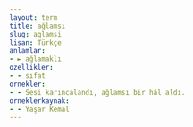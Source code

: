 ```yaml
---
layout: term
title: ağlamsı
slug: aglamsi
lisan: Türkçe
anlamlar:
- ► ağlamaklı
ozellikler:
- - sıfat
ornekler:
- - Sesi karıncalandı, ağlamsı bir hâl aldı.
orneklerkaynak:
- - Yaşar Kemal
---
```


